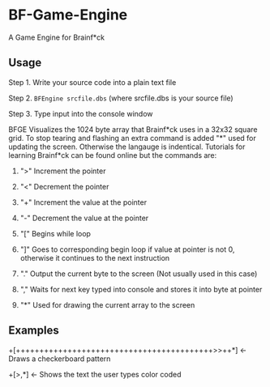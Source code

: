 # BF-Game-Engine
A Game Engine for Brainf*ck

Usage
---
Step 1. Write your source code into a plain text file

Step 2. `BFEngine srcfile.dbs` (where srcfile.dbs is your source file)

Step 3. Type input into the console window

BFGE Visualizes the 1024 byte array that Brainf\*ck uses in a 32x32 square grid.
To stop tearing and flashing an extra command is added "\*" used for updating the screen.
Otherwise the langauge is indentical. Tutorials for learning Brainf\*ck can be found online but the commands are:

1. ">" Increment the pointer
 
2. "<" Decrement the pointer

3. "+" Increment the value at the pointer

4. "-" Decrement the value at the pointer
 
5. "[" Begins while loop
 
6. "]" Goes to corresponding begin loop if value at pointer is not 0, otherwise it continues to the next instruction

7. "." Output the current byte to the screen (Not usually used in this case)

8. "," Waits for next key typed into console and stores it into byte at pointer

9. "*" Used for drawing the current array to the screen


**Examples**
---
+[++++++++++++++++++++++++++++++++++++++++++>>++*] <- Draws a checkerboard pattern

+[>,*] <- Shows the text the user types color coded
